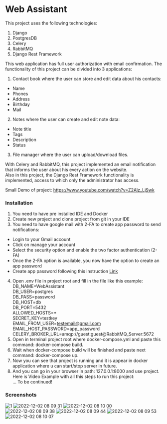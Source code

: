 # Web Assistant

This project uses the following technologies:
1. Django<br />
2. PostgresDB<br />
3. Celery<br />
4. RabbitMQ<br />
5. Django Rest Framework<br />


This web application has full user authorization with email confirmation. The functionality of this project can be divided into 3 applications:<br />
1. Contact book where the user can store and edit data about his contacts:
- Name<br />
- Phones<br />
- Address<br />
- Birthday<br />
- Mail<br />
2. Notes where the user can create and edit note data:
- Note title<br />
- Tags<br />
- Description<br />
- Status<br />
3. File manager where the user can upload/download files.

With Celery and RabbitMQ, this project implemented an email notification that informs the user about his every action on the website.<br />
Also in this project, the Django Rest Framework functionality is implemented, access to which only the administrator has access.

Small Demo of project: https://www.youtube.com/watch?v=Z2Alz_LjSwk

### Installation
1. You need to have pre installed IDE and Docker
2. Create new project and clone project from git in your IDE
3. You need to have google mail with 2-FA to create app password to send notifications:
  - Login to your Gmail account
  - Click on manage your account
  - Select the security option and enable the two factor authentication (2-FA)
  - Once the 2-FA option is available, you now have the option to create an app password
  - Create app password following this instruction [Link](https://support.google.com/mail/answer/185833?hl=en)
4. Open .env file in project root and fill in the file like this example:<br />
DB_NAME=WebAssistant<br />
DB_USER=postgres<br />
DB_PASS=password<br />
DB_HOST=db<br />
DB_PORT=5432<br />
ALLOWED_HOSTS=*<br />
SECRET_KEY=testkey<br />
EMAIL_FROM_USER=testemail@gmail.com<br />
EMAIL_HOST_PASSWORD=app_password<br />
CELERY_BROKER_URL=amqp://guest:guest@RabbitMQ_Server:5672<br />
5. Open in terminal project root where docker-compose.yml and paste this command: docker-compose build.
6. Wait when docker-compose build will be finished and paste next command: docker-compose up.
7. Now you can see that project is running and it is appear in docker application where u can start/stop server in future.
8. And you can go in your browser in path: 127.0.0.1:8000 and use project. <br />
Here is Video Example with all this steps to run this project: <br />
... To be continued!

### Screenshots
![1](https://user-images.githubusercontent.com/39094042/205227709-7db97604-b45d-4ff6-9420-83b9192e516f.jpg)
![2022-12-02 08 09 31](https://user-images.githubusercontent.com/39094042/205227723-82ddd7d0-984a-48d3-acbd-0391a0993891.jpg)
![2022-12-02 08 10 00](https://user-images.githubusercontent.com/39094042/205227784-526f8249-e1a0-411e-bd4e-4bc68dfc258e.jpg)
![2022-12-02 08 09 38](https://user-images.githubusercontent.com/39094042/205227741-8efa0d13-d102-4dc6-bd2a-3afd2e480ca3.jpg)
![2022-12-02 08 09 44](https://user-images.githubusercontent.com/39094042/205227759-ec0969a9-3628-4497-b333-6cee9392bcef.jpg)
![2022-12-02 08 09 53](https://user-images.githubusercontent.com/39094042/205227769-b6434c3d-9382-4a2e-a986-6f24594c1672.jpg)
![2022-12-02 08 10 07](https://user-images.githubusercontent.com/39094042/205227796-4b3c9580-4248-4d0c-9d04-a58b64a939b1.jpg)
